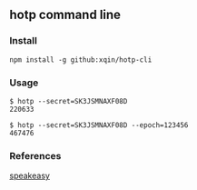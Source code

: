 ## hotp command line

### Install

    npm install -g github:xqin/hotp-cli

### Usage

    $ hotp --secret=SK3JSMNAXF08D
    220633

    $ hotp --secret=SK3JSMNAXF08D --epoch=123456
    467476

### References

[speakeasy](https://github.com/speakeasyjs/speakeasy#hotpoptions--string)

